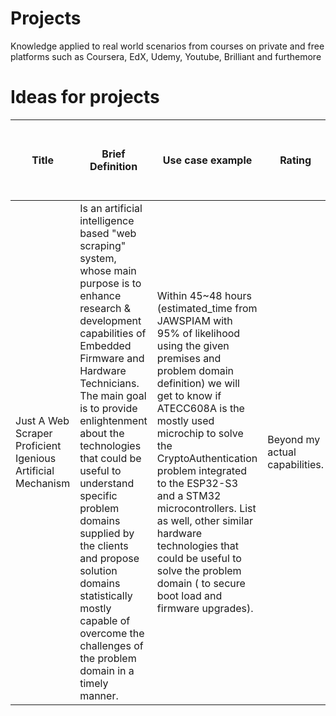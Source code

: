 # Projects
Knowledge applied to real world scenarios from courses on private and free platforms such as Coursera, EdX, Udemy, Youtube, Brilliant and furthemore

# Ideas for projects

| Title                                                        | Brief Definition                                             | Use case example                                             | Rating                         | What should i learn to overcome my disabilities              |
| ------------------------------------------------------------ | ------------------------------------------------------------ | ------------------------------------------------------------ | ------------------------------ | ------------------------------------------------------------ |
| Just A      Web      Scraper Proficient Igenious Artificial Mechanism | Is an artificial intelligence based "web scraping" system, whose main purpose is to enhance research & development capabilities of Embedded Firmware and Hardware Technicians. The main goal is to provide enlightenment about the technologies that could be useful to understand specific problem domains supplied by the clients and propose solution domains statistically mostly capable of overcome the challenges of the problem domain in a timely manner. | Within 45~48 hours (estimated_time  from JAWSPIAM with 95% of likelihood using the given premises and problem domain definition) we will get to know if ATECC608A is the mostly used microchip to solve the CryptoAuthentication problem integrated to the ESP32-S3 and a STM32 microcontrollers. List as well, other similar hardware technologies that could be useful to solve the problem domain ( to secure boot load and firmware upgrades). | Beyond my actual capabilities. | Those videos are good start points: [(3292) Python Automation Tutorial – How to Automate Tasks for Beginners Full Course\] - YouTube](https://www.youtube.com/watch?v=s8XjEuplx_U&ab_channel=freeCodeCamp.org)<br />[(3292) Automate with Python – Full Course for Beginners - YouTube](https://www.youtube.com/watch?v=PXMJ6FS7llk&ab_channel=freeCodeCamp.org)<br />[Data Analysis with Python - Full Course for Beginners (Numpy, Pandas, Matplotlib, Seaborn) - YouTube](https://www.youtube.com/watch?v=r-uOLxNrNk8&t=277s&ab_channel=freeCodeCamp.org) |


